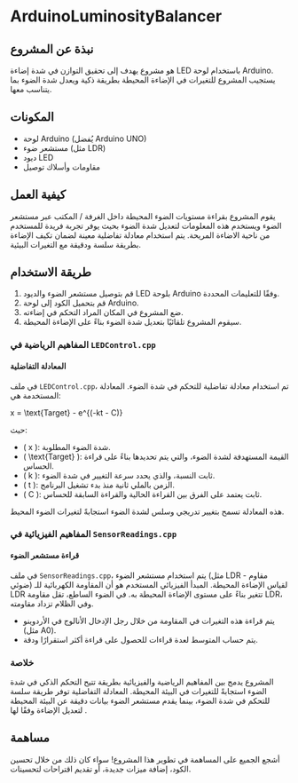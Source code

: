 # ArduinoLuminosityBalancer

## نبذة عن المشروع
  هو مشروع يهدف إلى تحقيق التوازن في شدة إضاءة LED باستخدام لوحة Arduino. يستجيب المشروع للتغيرات في الإضاءة المحيطة بطريقة ذكية ويعدل شدة الضوء بما يتناسب معها.

## المكونات
  - لوحة Arduino (يُفضل Arduino UNO)
  - مستشعر ضوء (مثل LDR)
  - ديود LED
  - مقاومات وأسلاك توصيل

## كيفية العمل
  يقوم المشروع بقراءة مستويات الضوء المحيطة داخل الغرفة / المكتب عبر مستشعر الضوء ويستخدم هذه المعلومات لتعديل شدة الضوء بحيث يوفر تجربة فريدة للمستخدم من ناحية الاضاءة المريحة. يتم استخدام معادلة تفاضلية معينة لضمان تكيف الإضاءة بطريقة سلسة ودقيقة مع التغيرات البيئية.

## طريقة الاستخدام
  1. قم بتوصيل مستشعر الضوء والديود LED بلوحة Arduino وفقًا للتعليمات المحددة.
  2. قم بتحميل الكود إلى لوحة Arduino.
  3. ضع المشروع في المكان المراد التحكم في إضاءته.
  4. سيقوم المشروع تلقائيًا بتعديل شدة الضوء بناءً على الإضاءة المحيطة.

### المفاهيم الرياضية في `LEDControl.cpp`

#### المعادلة التفاضلية
في ملف `LEDControl.cpp`، تم استخدام معادلة تفاضلية للتحكم في شدة الضوء. المعادلة المستخدمة هي:

x = \text{Target} - e^{(-kt - C)}

حيث:
- \( x \): شدة الضوء المطلوبة.
- \( \text{Target} \): القيمة المستهدفة لشدة الضوء، والتي يتم تحديدها بناءً على قراءة الحساس.
- \( k \): ثابت النسبة، والذي يحدد سرعة التغيير في شدة الضوء.
- \( t \): الزمن بالملي ثانية منذ بدء تشغيل البرنامج.
- \( C \): ثابت يعتمد على الفرق بين القراءة الحالية والقراءة السابقة للحساس.

هذه المعادلة تسمح بتغيير تدريجي وسلس لشدة الضوء استجابةً لتغيرات الضوء المحيط.

### المفاهيم الفيزيائية في `SensorReadings.cpp`

#### قراءة مستشعر الضوء
  في ملف `SensorReadings.cpp`، يتم استخدام مستشعر الضوء (مثل LDR - مقاوم ضوئي) لقياس الإضاءة المحيطة. المبدأ الفيزيائي المستخدم هو أن المقاومة الكهربائية للـ LDR تتغير بناءً على مستوى الإضاءة المحيطة به. في الضوء الساطع، تقل مقاومة LDR، وفي الظلام تزداد مقاومته.
  
  - يتم قراءة هذه التغيرات في المقاومة من خلال رجل الإدخال الأنالوج في الأردوينو (مثل A0).
  - يتم حساب المتوسط لعدة قراءات للحصول على قراءة أكثر استقرارًا ودقة.

### خلاصة
  المشروع يدمج بين المفاهيم الرياضية والفيزيائية بطريقة تتيح التحكم الذكي في شدة الضوء استجابةً للتغيرات في البيئة المحيطة. المعادلة التفاضلية توفر طريقة سلسة للتحكم في شدة الضوء، بينما يقدم مستشعر الضوء بيانات دقيقة عن البيئة المحيطة لتعديل الإضاءة وفقًا لها .

## مساهمة
  أشجع الجميع على المساهمة في تطوير هذا المشروع! سواء كان ذلك من خلال تحسين الكود، إضافة ميزات جديدة، أو تقديم اقتراحات لتحسينات.
